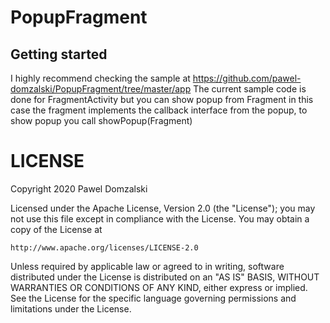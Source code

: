 # PopupFragment


## Getting started

I highly recommend checking the sample at https://github.com/pawel-domzalski/PopupFragment/tree/master/app
The current sample code is done for FragmentActivity but you can show popup from Fragment in this case the fragment implements the callback interface from the popup, to show popup you call showPopup(Fragment)




# LICENSE
Copyright 2020 Pawel Domzalski

Licensed under the Apache License, Version 2.0 (the "License");
you may not use this file except in compliance with the License.
You may obtain a copy of the License at

    http://www.apache.org/licenses/LICENSE-2.0

Unless required by applicable law or agreed to in writing, software
distributed under the License is distributed on an "AS IS" BASIS,
WITHOUT WARRANTIES OR CONDITIONS OF ANY KIND, either express or implied.
See the License for the specific language governing permissions and
limitations under the License.
